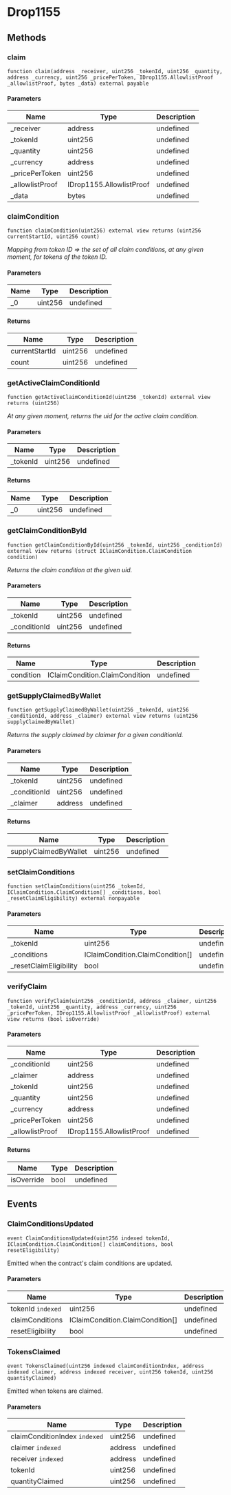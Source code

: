 # Drop1155









## Methods

### claim

```solidity
function claim(address _receiver, uint256 _tokenId, uint256 _quantity, address _currency, uint256 _pricePerToken, IDrop1155.AllowlistProof _allowlistProof, bytes _data) external payable
```





#### Parameters

| Name | Type | Description |
|---|---|---|
| _receiver | address | undefined |
| _tokenId | uint256 | undefined |
| _quantity | uint256 | undefined |
| _currency | address | undefined |
| _pricePerToken | uint256 | undefined |
| _allowlistProof | IDrop1155.AllowlistProof | undefined |
| _data | bytes | undefined |

### claimCondition

```solidity
function claimCondition(uint256) external view returns (uint256 currentStartId, uint256 count)
```



*Mapping from token ID =&gt; the set of all claim conditions, at any given moment, for tokens of the token ID.*

#### Parameters

| Name | Type | Description |
|---|---|---|
| _0 | uint256 | undefined |

#### Returns

| Name | Type | Description |
|---|---|---|
| currentStartId | uint256 | undefined |
| count | uint256 | undefined |

### getActiveClaimConditionId

```solidity
function getActiveClaimConditionId(uint256 _tokenId) external view returns (uint256)
```



*At any given moment, returns the uid for the active claim condition.*

#### Parameters

| Name | Type | Description |
|---|---|---|
| _tokenId | uint256 | undefined |

#### Returns

| Name | Type | Description |
|---|---|---|
| _0 | uint256 | undefined |

### getClaimConditionById

```solidity
function getClaimConditionById(uint256 _tokenId, uint256 _conditionId) external view returns (struct IClaimCondition.ClaimCondition condition)
```



*Returns the claim condition at the given uid.*

#### Parameters

| Name | Type | Description |
|---|---|---|
| _tokenId | uint256 | undefined |
| _conditionId | uint256 | undefined |

#### Returns

| Name | Type | Description |
|---|---|---|
| condition | IClaimCondition.ClaimCondition | undefined |

### getSupplyClaimedByWallet

```solidity
function getSupplyClaimedByWallet(uint256 _tokenId, uint256 _conditionId, address _claimer) external view returns (uint256 supplyClaimedByWallet)
```



*Returns the supply claimed by claimer for a given conditionId.*

#### Parameters

| Name | Type | Description |
|---|---|---|
| _tokenId | uint256 | undefined |
| _conditionId | uint256 | undefined |
| _claimer | address | undefined |

#### Returns

| Name | Type | Description |
|---|---|---|
| supplyClaimedByWallet | uint256 | undefined |

### setClaimConditions

```solidity
function setClaimConditions(uint256 _tokenId, IClaimCondition.ClaimCondition[] _conditions, bool _resetClaimEligibility) external nonpayable
```





#### Parameters

| Name | Type | Description |
|---|---|---|
| _tokenId | uint256 | undefined |
| _conditions | IClaimCondition.ClaimCondition[] | undefined |
| _resetClaimEligibility | bool | undefined |

### verifyClaim

```solidity
function verifyClaim(uint256 _conditionId, address _claimer, uint256 _tokenId, uint256 _quantity, address _currency, uint256 _pricePerToken, IDrop1155.AllowlistProof _allowlistProof) external view returns (bool isOverride)
```





#### Parameters

| Name | Type | Description |
|---|---|---|
| _conditionId | uint256 | undefined |
| _claimer | address | undefined |
| _tokenId | uint256 | undefined |
| _quantity | uint256 | undefined |
| _currency | address | undefined |
| _pricePerToken | uint256 | undefined |
| _allowlistProof | IDrop1155.AllowlistProof | undefined |

#### Returns

| Name | Type | Description |
|---|---|---|
| isOverride | bool | undefined |



## Events

### ClaimConditionsUpdated

```solidity
event ClaimConditionsUpdated(uint256 indexed tokenId, IClaimCondition.ClaimCondition[] claimConditions, bool resetEligibility)
```

Emitted when the contract&#39;s claim conditions are updated.



#### Parameters

| Name | Type | Description |
|---|---|---|
| tokenId `indexed` | uint256 | undefined |
| claimConditions  | IClaimCondition.ClaimCondition[] | undefined |
| resetEligibility  | bool | undefined |

### TokensClaimed

```solidity
event TokensClaimed(uint256 indexed claimConditionIndex, address indexed claimer, address indexed receiver, uint256 tokenId, uint256 quantityClaimed)
```

Emitted when tokens are claimed.



#### Parameters

| Name | Type | Description |
|---|---|---|
| claimConditionIndex `indexed` | uint256 | undefined |
| claimer `indexed` | address | undefined |
| receiver `indexed` | address | undefined |
| tokenId  | uint256 | undefined |
| quantityClaimed  | uint256 | undefined |



